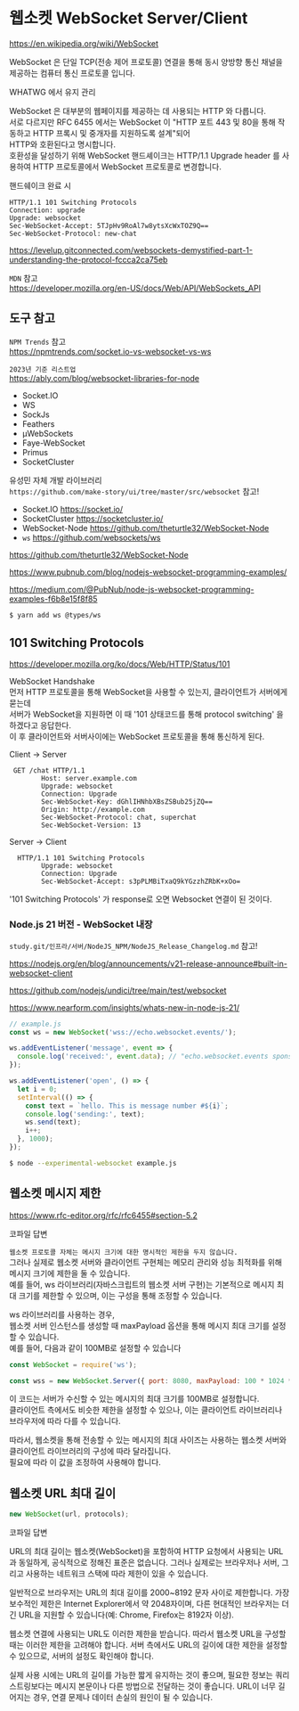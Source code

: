 # 웹소켓 WebSocket Server/Client

https://en.wikipedia.org/wiki/WebSocket

WebSocket 은 단일 TCP(전송 제어 프로토콜) 연결을 통해 동시 양방향 통신 채널을 제공하는 컴퓨터 통신 프로토콜 입니다.

WHATWG 에서 유지 관리

WebSocket 은 대부분의 웹페이지를 제공하는 데 사용되는 HTTP 와 다릅니다.  
서로 다르지만 RFC 6455 에서는 WebSocket 이 "HTTP 포트 443 및 80을 통해 작동하고 HTTP 프록시 및 중개자를 지원하도록 설계"되어  
HTTP와 호환된다고 명시합니다.  
호환성을 달성하기 위해 WebSocket 핸드셰이크는 HTTP/1.1 Upgrade header 를 사용하여 HTTP 프로토콜에서 WebSocket 프로토콜로 변경합니다.

핸드쉐이크 완료 시

```
HTTP/1.1 101 Switching Protocols
Connection: upgrade
Upgrade: websocket
Sec-WebSocket-Accept: 5TJpHv9RoAl7w8ytsXcWxTOZ9Q==
Sec-WebSocket-Protocol: new-chat
```

https://levelup.gitconnected.com/websockets-demystified-part-1-understanding-the-protocol-fccca2ca75eb

`MDN` 참고  
https://developer.mozilla.org/en-US/docs/Web/API/WebSockets_API

## 도구 참고

`NPM Trends` 참고  
https://npmtrends.com/socket.io-vs-websocket-vs-ws

`2023년 기준 리스트업`  
https://ably.com/blog/websocket-libraries-for-node

- Socket.IO
- WS
- SockJs
- Feathers
- µWebSockets
- Faye-WebSocket
- Primus
- SocketCluster

유성민 자체 개발 라이브러리  
`https://github.com/make-story/ui/tree/master/src/websocket` 참고!

- Socket.IO
  https://socket.io/
- SocketCluster
  https://socketcluster.io/
- WebSocket-Node
  https://github.com/theturtle32/WebSocket-Node
- `ws`
  https://github.com/websockets/ws

https://github.com/theturtle32/WebSocket-Node

https://www.pubnub.com/blog/nodejs-websocket-programming-examples/

https://medium.com/@PubNub/node-js-websocket-programming-examples-f6b8e15f8f85

```bash
$ yarn add ws @types/ws
```

## 101 Switching Protocols

https://developer.mozilla.org/ko/docs/Web/HTTP/Status/101

WebSocket Handshake  
먼저 HTTP 프로토콜을 통해 WebSocket을 사용할 수 있는지, 클라이언트가 서버에게 묻는데  
서버가 WebSocket을 지원하면 이 때 '101 상태코드를 통해 protocol switching' 을 하겠다고 응답한다.  
이 후 클라이언트와 서버사이에는 WebSocket 프로토콜을 통해 통신하게 된다.

Client -> Server

```
 GET /chat HTTP/1.1
        Host: server.example.com
        Upgrade: websocket
        Connection: Upgrade
        Sec-WebSocket-Key: dGhlIHNhbXBsZSBub25jZQ==
        Origin: http://example.com
        Sec-WebSocket-Protocol: chat, superchat
        Sec-WebSocket-Version: 13
```

Server -> Client

```
  HTTP/1.1 101 Switching Protocols
        Upgrade: websocket
        Connection: Upgrade
        Sec-WebSocket-Accept: s3pPLMBiTxaQ9kYGzzhZRbK+xOo=
```

'101 Switching Protocols' 가 response로 오면 Websocket 연결이 된 것이다.

### Node.js 21 버전 - WebSocket 내장

`study.git/인프라/서버/NodeJS_NPM/NodeJS_Release_Changelog.md` 참고!

https://nodejs.org/en/blog/announcements/v21-release-announce#built-in-websocket-client

https://github.com/nodejs/undici/tree/main/test/websocket

https://www.nearform.com/insights/whats-new-in-node-js-21/

```javascript
// example.js
const ws = new WebSocket('wss://echo.websocket.events/');

ws.addEventListener('message', event => {
  console.log('received:', event.data); // "echo.websocket.events sponsored by Lob.com"
});

ws.addEventListener('open', () => {
  let i = 0;
  setInterval(() => {
    const text = `hello. This is message number #${i}`;
    console.log('sending:', text);
    ws.send(text);
    i++;
  }, 1000);
});
```

```bash
$ node --experimental-websocket example.js
```

## 웹소켓 메시지 제한

https://www.rfc-editor.org/rfc/rfc6455#section-5.2

코파일 답변

`웹소켓 프로토콜 자체는 메시지 크기에 대한 명시적인 제한을 두지 않습니다.`  
그러나 실제로 웹소켓 서버와 클라이언트 구현체는 메모리 관리와 성능 최적화를 위해 메시지 크기에 제한을 둘 수 있습니다.  
예를 들어, ws 라이브러리(자바스크립트의 웹소켓 서버 구현)는 기본적으로 메시지 최대 크기를 제한할 수 있으며, 이는 구성을 통해 조정할 수 있습니다.

ws 라이브러리를 사용하는 경우,  
웹소켓 서버 인스턴스를 생성할 때 maxPayload 옵션을 통해 메시지 최대 크기를 설정할 수 있습니다.  
예를 들어, 다음과 같이 100MB로 설정할 수 있습니다

```javascript
const WebSocket = require('ws');

const wss = new WebSocket.Server({ port: 8080, maxPayload: 100 * 1024 * 1024 });
```

이 코드는 서버가 수신할 수 있는 메시지의 최대 크기를 100MB로 설정합니다.  
클라이언트 측에서도 비슷한 제한을 설정할 수 있으나, 이는 클라이언트 라이브러리나 브라우저에 따라 다를 수 있습니다.

따라서, 웹소켓을 통해 전송할 수 있는 메시지의 최대 사이즈는 사용하는 웹소켓 서버와 클라이언트 라이브러리의 구성에 따라 달라집니다.  
필요에 따라 이 값을 조정하여 사용해야 합니다.

## 웹소켓 URL 최대 길이

```javascript
new WebSocket(url, protocols);
```

코파일 답변

URL의 최대 길이는 웹소켓(WebSocket)을 포함하여 HTTP 요청에서 사용되는 URL과 동일하게, 공식적으로 정해진 표준은 없습니다. 그러나 실제로는 브라우저나 서버, 그리고 사용하는 네트워크 스택에 따라 제한이 있을 수 있습니다.

일반적으로 브라우저는 URL의 최대 길이를 2000~8192 문자 사이로 제한합니다. 가장 보수적인 제한은 Internet Explorer에서 약 2048자이며, 다른 현대적인 브라우저는 더 긴 URL을 지원할 수 있습니다(예: Chrome, Firefox는 8192자 이상).

웹소켓 연결에 사용되는 URL도 이러한 제한을 받습니다. 따라서 웹소켓 URL을 구성할 때는 이러한 제한을 고려해야 합니다. 서버 측에서도 URL의 길이에 대한 제한을 설정할 수 있으므로, 서버의 설정도 확인해야 합니다.

실제 사용 시에는 URL의 길이를 가능한 짧게 유지하는 것이 좋으며, 필요한 정보는 쿼리 스트링보다는 메시지 본문이나 다른 방법으로 전달하는 것이 좋습니다. URL이 너무 길어지는 경우, 연결 문제나 데이터 손실의 원인이 될 수 있습니다.
